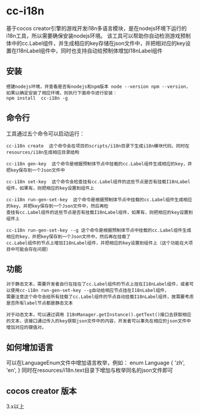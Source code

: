 # cc-i18n
基于cocos creator引擎的游戏开发i18n多语言模块，是在nodejs环境下运行的i18n工具，所以需要确保安装nodejs环境。
该工具可以帮助你自动检测游戏预制体中的cc.Label组件，并生成相应的key存储在json文件中，并把相对应的key设置在I18nLabel组件中，同时也支持自动给预制体增加I18nLabel组件

## 安装
    搭建nodejs环境，并查看是否有nodejs和npm版本 node --version npm --version，如果以确定安装了相应环境，则执行下面命令进行安装：
    npm install  cc-i18n -g
    
## 命令行
 工具通过五个命令可以启动运行：

    cc-i18n create  这个命令会在项目的scripts/i18n目录下生成i18n模块代码，同时在resources/i18n生成相应目录结构

    cc-i18n gen-key  这个命令是根据预制体节点中挂载的cc.Label组件生成相应的key，并把key保存到一个Json文件中

    cc-i18n set-key  这个命令会检查挂有cc.Label组件的这些节点是否有挂载I18nLabel组件，如果有，则把相应的key设置到组件上

    cc-i18n run-gen-set-key  这个命令是根据预制体节点中挂载的cc.Label组件生成相应的key，并把key保存到一个Json文件中，然后再检
    查挂有cc.Label组件的这些节点是否有挂载I18nLabel组件，如果有，则把相应的key设置到组件上

    cc-i18n run-gen-set-key --g 这个命令是根据预制体节点中挂载的cc.Label组件生成相应的key，并把key保存到一个Json文件中，然后再在挂载了
    cc.Label组件的节点上增加I18nLabel组件，并把相应的key设置到组件上（这个功能在大项目中可能会存在问题）
    
## 功能
    对于静态文本，需要开发者自行在挂在了cc.Label组件的节点上挂在I18nLabel组件，或者可以使用cc-i18n run-gen-set-key --g自动给相应节点挂在I18nLabel组件，
    需要注意这个命令会给所有挂载了cc.Label组件的节点自动挂载I18nLabel组件，故需要考虑是否所有label节点都是静态文本
    
    对于动态文本，可以通过调用 I18nManager.getInstance().getText()接口去获取相应的文本，该接口通过传入的key获取json文件中的内容，开发者可以事先在相应的json文件中增加对应的键值对。
    
## 如何增加语言
  可以在LanguageEnum文件中增加语言枚举，例如：
     enum Language {
        'zh',
        'en',
     }
    同时在resources/i18n.text目录下增加与枚举同名的json文件即可
    
## cocos creator 版本
  3.x以上

